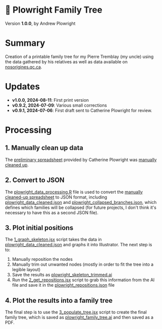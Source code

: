 🌳 Plowright Family Tree
======================================================================================================
Version **1.0.0**, by Andrew Plowright


# Summary

Creation of a printable family tree for my Pierre Tremblay (my uncle) using the data gathered by his relatives as well as data available on [nosorigines.qc.ca](https://www.nosorigines.qc.ca/).

# Updates
- **v1.0.0, 2024-08-11**: First print version
- **v0.9.2, 2024-07-09**: Various small corrections
- **v0.9.1, 2024-07-06**: First draft sent to Catherine Plowright for review.

# Processing

## 1. Manually clean up data

The [preliminary spreadsheet](<xlsx/Plowright Fowler tree for Andrew v.1.xlsx>) provided by Catherine Plowright was [manually cleaned up](xlsx/plowright_data_cleaned.xlsx).

## 2. Convert to JSON

The [plowright_data_processing.R](plowright_data_processing.R) file is used to convert the [manually cleaned-up spreadsheet](xlsx/plowright_data_cleaned.xlsx) to JSON format, including [plowright_data_cleaned.json](json/plowright_data_cleaned.json) and [plowright_collapsed_branches.json](json/plowright_collapsed_branches.json), which defines which families will be collapsed (for future projects, I don't think it's necessary to have this as a second JSON file). 

## 3. Plot initial positions

The [1_graph_skeleton.jsx](js/1_graph_skeleton.jsx) script takes the data in [plowright_data_cleaned.json](json/plowright_data_cleaned.json) and graphs it into Illustrator. The next step is to:
1. Manually reposition the nodes
2. Manually trim out unwanted nodes (mostly in order to fit the tree into a legible layout)
4. Save the results as [plowright_skeleton_trimmed.ai](ai/plowright_skeleton_trimmed.ai)
4. Run the [2_get_repositions.jsx](js/2_get_repositions.jsx) script to grab this information from the AI file and save it in the [plowright_repositions.json](json/plowright_repositions.json) file

## 4. Plot the results into a family tree

The final step is to use the [3_populate_tree.jsx](js/3_populate_tree.jsx) script to create the final family tree, which is saved as [plowright_family_tree.ai](ai/plowright_family_tree.ai) and then saved as a PDF. 
